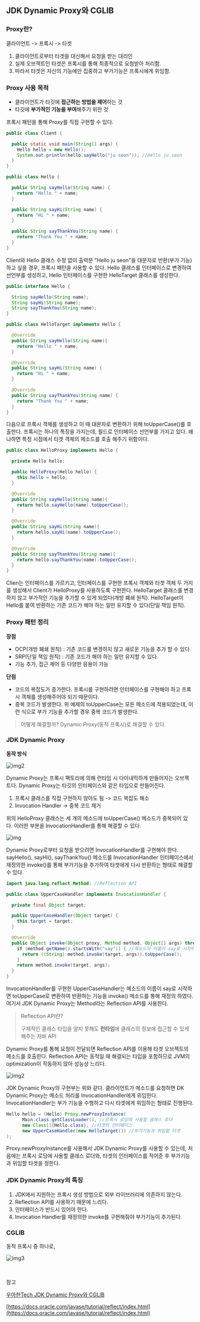 ## JDK Dynamic Proxy와 CGLIB

### Proxy란?

클라이언트 -> 프록시 -> 타겟

1. 클라이언트로부터 타겟을 대신해서 요청을 받는 대리인
2. 실제 오브젝트인 타겟은 프록시를 통해 최종적으로 요청받아 처리함.
3. 따라서 타겟은 자신의 기능에만 집중하고 부가기능은 프록시에게 위임함.

### Proxy 사용 목적

- 클라이언트가 타깃에 **접근하는 방법을 제어**하는 것
- 타깃에 **부가적인 기능을 부여**해주기 위한 것

프록시 패턴을 통해 Proxy를 직접 구현할 수 있다.

```java
public class Client {

  public static void main(String[] args) {
    Hello hello = new Hello();
    System.out.println(hello.sayHello("ju seon")); //Hello ju seon
  }
}
```

```java
public class Hello {

  public String sayHello(String name) {
    return "Hello " + name;
  }

  public String sayHi(String name) {
    return "Hi " + name;
  }

  public String sayThankYou(String name) {
    return "Thank You " + name;
  }
}
```

Client와 Hello 클래스 수정 없이 출력문 "Hello ju seon"을 대문자로 반환(부가 기능)하고 싶을 경우, 프록시 패턴을 사용할 수 있다. Hello 클래스를 인터페이스로 변경하여 선언부를 생성하고, Hello 인터페이스를 구현한 HelloTarget 클래스를 생성한다.

```java
public interface Hello {

  String sayHello(String name);
  String sayHi(String name);
  String sayThankYou(String name);
}
```

```java
public class HelloTarget implements Hello {

  @Override
  public String sayHello(String name){
    return "Hello " + name;
  }

  @Override
  public String sayHi(String name) {
    return "Hi " + name;
  }

  @Override
  public String sayThankYou(String name) {
    return "Thank You " + name;
  }
}
```

다음으로 프록시 객체를 생성하고 이 때 대문자로 변환하기 위해 toUpperCase()를 호출한다. 프록시는 하나의 특징을 가지는데, 필드로 인터페이스 선언부를 가지고 있다. 왜냐하면 특정 시점에서 타겟 객체의 메소드를 호출 해주기 위함이다.

```java
public class HelloProxy implements Hello {

  private Hello hello;

  public HelloProxy(Hello hello) {
    this.hello = hello;
  }

  @Override
  public String sayHello(String name){
    return hello.sayHello(name).toUpperCase();
  }

  @Override
  public String sayHi(String name){
    return hello.sayHi(name).toUpperCase();
  }

  @Override
  public String sayThankYou(String name){
    return hello.sayThankYou(name).toUpperCase();
  }
}
```

Clien는 인터페이스를 가르키고, 인터페이스를 구현한 프록시 객체와 타겟 객체 두 가지를 생성해서 Client가 HelloProxy를 사용하도록 구현한다. HelloTarget 클래스를 변경하지 않고 부가적인 기능을 추가할 수 있게 되었다(개방 폐쇄 원칙). HelloTarget이 Hello를 붙여 반환하는 기존 코드가 해야 하는 일만 유지할 수 있다(단일 책임 원칙).

### Proxy 패턴 정리

**장점**

- OCP(개방 폐쇄 원칙) : 기존 코드를 변경하지 않고 새로운 기능을 추가 할 수 있다.
- SRP(단일 책임 원칙) : 기존 코드가 해야 하는 일만 유지할 수 있다.
- 기능 추가, 접근 제어 등 다양한 응용이 가능

**단점**

- 코드의 복잡도가 증가한다. 프록시를 구현하려면 인터페이스를 구현해야 하고 프록시 객체를 생성해주어야 되기 때문이다.
- 중복 코드가 발생한다. 위 예제의 toUpperCase는 모든 메소드에 적용되었는데, 이런 식으로 부가 기능을 추가할 경우 중복 코드가 발생한다.

> 어떻게 해결할까? Dynamic Proxy(동적 프록시)로 해결할 수 있다.

### JDK Dynamic Proxy

**동작 방식**

![img2](https://github.com/dilmah0203/TIL/blob/main/Image/Dynamic%20Proxy1.png)

Dynamic Proxy는 프록시 팩토리에 의해 런타임 시 다이내믹하게 만들어지는 오브젝트다. Dynamic Proxy는 타깃의 인터페이스와 같은 타입으로 만들어진다.

1. 프록시 클래스를 직접 구현하지 않아도 됨 -> 코드 복잡도 해소
2. Invocation Handler -> 중복 코드 제거

위의 HelloProxy 클래스는 세 개의 메소드에 toUpperCase() 메소드가 중복되어 있다. 이러한 부분을 InvocationHandler를 통해 해결할 수 있다.

![img](https://github.com/dilmah0203/TIL/blob/main/Image/Dynamic%20Proxy.png)

Dynamic Proxy로부터 요청을 받으려면 InvocationHandler를 구현해야 한다. sayHello(), sayHi(), sayThankYou() 메소드를 InvocationHandler 인터페이스에서 재정의한 invoke()를 통해 부가기능을 추가하여 타겟에게 다시 반환하는 형태로 해결할 수 있다.

```java
import java.lang.reflect.Method; //Reflection API

public class UpperCaseHandler implements InvocationHandler {

  private final Object target;

  public UpperCaseHandler(Object target) {
    this.target = target;
  }

  @Override
  public Object invoke(Object proxy, Method method, Object[] args) throws Throwable {
    if (method.getName().startsWith("say")) { //메소드의 이름이 say로 시작하면 toUpperCase로 변환하여 반환
      return ((String) method.invoke(target, args)).toUpperCase();
    }
    return method.invoke(target, args);
  }
}
```

InvocationHandler를 구현한 UpperCaseHandler는 메소드의 이름이 say로 시작하면 toUpperCase로 변환하여 반환하는 기능을 invoke() 메소드를 통해 재정의 하였다. 여기서 JDK Dynamic Proxy는 Method라는 Reflection API를 사용한다.

> Reflection API란?
>
> 구체적인 클래스 타입을 알지 못해도 **런타임**에 클래스의 정보에 접근할 수 있게 해주는 자바 API

Dynamic Proxy를 통해 요청이 전달되면 Reflection API를 이용해 타겟 오브젝트의 메소드를 호출한다. Reflection API는 동적일 때 해결되는 타입을 포함하므로 JVM의 optimization이 작동하지 않아 성능상 느리다.

![img2](https://github.com/dilmah0203/TIL/blob/main/Image/Dynamic_Proxy.png)

JDK Dynamic Proxy의 구현부는 위와 같다. 클라이언트가 메소드를 요청하면 DK Dynamic Proxy는 메소드 처리를 InvocationHandler에게 위임한다. InvocationHandler는 부가 기능을 수행하고 다시 타겟에게 위임하는 형태로 진행된다.

```java
Hello hello = (Hello) Proxy.newProxyInstance(
      Main.class.getClassLoader(), //프록시 로딩에 사용할 클래스 로더
      new Class[]{Hello.class}, //타겟의 인터페이스
      new UpperCaseHandler(new HelloTarget()) //부가기능과 위임할 타겟
);
```

Proxy.newProxyInstance를 사용해서 JDK Dynamic Proxy를 사용할 수 있는데, 처음에는 프록시 로딩에 사용할 클래스 로더와, 타겟의 인터페이스를 적어준 후 부가기능과 위임할 타겟을 정한다.

### JDK Dynamic Proxy의 특징

1. JDK에서 지원하는 프록시 생성 방법으로 외부 라이브러리에 의존하지 않는다.
2. Reflection API를 사용하기 때문에 느리다.
3. 인터페이스가 반드시 있어야 한다.
4. Invocation Handler를 재정의한 invoke를 구현해줘야 부가기능이 추가된다.

### CGLIB

동적 프록시 중 하나로,

![img3](https://github.com/dilmah0203/TIL/blob/main/Image/CGLIB.png)

<br>

참고

[우아한Tech JDK Dynamic Proxy와 CGLIB](https://www.youtube.com/watch?v=MFckVKrJLRQ)

[https://docs.oracle.com/javase/tutorial/reflect/index.html](https://docs.oracle.com/javase/tutorial/reflect/index.html)
